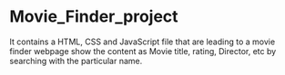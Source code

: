 # Movie_Finder_project
It contains a HTML, CSS and JavaScript file that are leading to a movie finder webpage show the content as Movie title, rating, Director, etc by searching with the particular name.
